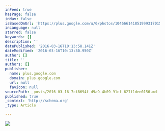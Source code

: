 ```yaml
---
inFeed: true
hasPage: false
inNav: false
isBasedOnUrl: 'https://plus.google.com/u/0/photos/104666141851999317015/albums/6256878346794313217/6256878344075721074?cfem=1'
inLanguage: null
starred: false
keywords: []
description: ''
datePublished: '2016-03-16T10:13:58.141Z'
dateModified: '2016-03-16T10:13:30.950Z'
author: []
title: ''
authors: []
publisher:
  name: plus.google.com
  domain: plus.google.com
  url: null
  favicon: null
sourcePath: _posts/2016-03-16-7cf8694f-d9a9-4b09-91cf-627f1dee0156.md
published: true
_context: 'http://schema.org'
_type: Article

---
```

![](https://lh3.googleusercontent.com/dshi5XpHlFSJxoFhGVYi8uiR00_rzyrNGu7jma80p18RcxwNPL79dwmrRejzvo1wZOpc8w=w10240-h5760-rw-no)